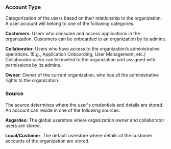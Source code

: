 ###  Account Type
Categorization of the users based on their relationship to the organization. A user account will belong to one of the following categories.

**Customers**: Users who consume and access applications in the organization. Customers can be onboarded to an organization by its admins.

**Collaborator**:  Users who have access to the organization’s administrative operations. (E.g., Application Onboarding, User Management, etc.) Collaborator users can be invited to the organization and assigned with permissions by its admins.

**Owner**:  Owner of the current organization, who has all the administrative rights to the organization.

### Source
The source determines where the user's credentials and details are stored. An account can reside in one of the following sources:

**Asgardeo**: The global userstore where organization owner and collaborator users are stored.

**Local/Customer**:  The default userstore where details of the customer accounts of the organization are stored.
